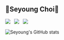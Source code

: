 ## 🐬Seyoung Choi🐬

<a href="https://sopt.org/"><img src="https://img.shields.io/badge/SOPT -blueviolet?style=flat-square&logoColor=white"/></a>
&nbsp;
<a href="https://sebada.tistory.com/"><img src="https://img.shields.io/badge/Tech Blog-black?style=flat-square&logo=Tistory&logoColor=white"/></a>
&nbsp;
<a href="mailto:sychoi0516@naver.com"><img src="https://img.shields.io/badge/Gmail -EA4335?style=flat-square&logo=Gmail&logoColor=white"/></a>
&nbsp;


![Seyoung's GitHub stats](https://github-readme-stats.vercel.app/api?username=say-young516&show_icons=true&theme=tokyonight)
